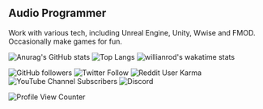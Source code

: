 ## Audio Programmer
Work with various tech, including Unreal Engine, Unity, Wwise and FMOD.
Occasionally make games for fun.

![Anurag's GitHub stats](https://github-readme-stats.vercel.app/api?username=JDSherbert&show_icons=true&theme=tokyonight)  ![Top Langs](https://github-readme-stats.vercel.app/api/top-langs/?username=JDSherbert&langs_count=10&layout=compact&theme=tokyonight) ![willianrod's wakatime stats](https://github-readme-stats.vercel.app/api/wakatime?username=JDSherbert&theme=tokyonight) 


<!-- ![Jokes Card](https://readme-jokes.vercel.app/api) -->

![GitHub followers](https://img.shields.io/github/followers/JDSherbert?style=social) ![Twitter Follow](https://img.shields.io/twitter/follow/JDSherbert_?style=social) ![Reddit User Karma](https://img.shields.io/reddit/user-karma/combined/JDSherbert?style=social) ![YouTube Channel Subscribers](https://img.shields.io/youtube/channel/subscribers/UCQWN7zdUfskROpOVrkR2TYg?style=social) ![Discord](https://img.shields.io/discord/664896441747243010?label=SoundHUB%20Discord%20Server&logo=Discord&style=social)

![Profile View Counter](https://komarev.com/ghpvc/?username=JDSherbert)

<!--
https://github.com/JDSherbert#languages--software

https://github.com/JDSherbert#7-day-wakatime-statistics--takes-last-7-days-

**JDSherbert/JDSherbert** is a ✨ _special_ ✨ repository because its `README.md` (this file) appears on your GitHub profile.

Here are some ideas to get you started:

- 🔭 I’m currently working on ...
- 🌱 I’m currently learning ...
- 👯 I’m looking to collaborate on ...
- 🤔 I’m looking for help with ...
- 💬 Ask me about ...
- 📫 How to reach me: ...
- 😄 Pronouns: ...
- ⚡ Fun fact: ...
-->
